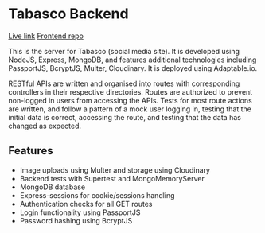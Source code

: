 # Tabasco Backend

[Live link](https://tabasco.netlify.app/) [Frontend repo](https://github.com/jasonHYLam/Tabasco/tree/main)

This is the server for Tabasco (social media site). It is developed using NodeJS, Express, MongoDB, and features additional technologies including PassportJS, BcryptJS, Multer, Cloudinary. It is deployed using Adaptable.io.

RESTful APIs are written and organised into routes with corresponding controllers in their respective directories. Routes are authorized to prevent non-logged in users from accessing the APIs. Tests for most route actions are written, and follow a pattern of a mock user logging in, testing that the initial data is correct, accessing the route, and testing that the data has changed as expected.

## Features

- Image uploads using Multer and storage using Cloudinary
- Backend tests with Supertest and MongoMemoryServer
- MongoDB database
- Express-sessions for cookie/sessions handling
- Authentication checks for all GET routes
- Login functionality using PassportJS
- Password hashing using BcryptJS
